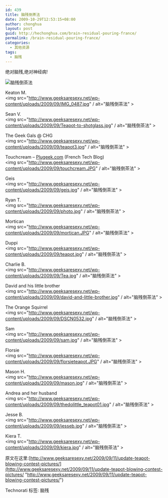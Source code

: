 ```yaml
---
id: 439
title: 脑残倒茶法
date: 2009-10-29T12:53:15+08:00
author: chonghua
layout: post
guid: http://hechonghua.com/brain-residual-pouring-france/
permalink: /brain-residual-pouring-france/
categories:
  - 其他资源
tags:
  - 脑残
---
```

绝对脑残,绝对神经病!

<!--more--><img src="http://www.geeksaresexy.net/wp-content/uploads/2009/09/final.jpg" / alt="脑残倒茶法" > 

Keaton M.  
<img src="http://www.geeksaresexy.net/wp-content/uploads/2009/09/IMG_0487.jpg" / alt="脑残倒茶法" >

Sean V.  
<img src="http://www.geeksaresexy.net/wp-content/uploads/2009/09/Teapot-to-shotglass.jpg" / alt="脑残倒茶法" >

The Geek Gals @ CHG  
<img src="http://www.geeksaresexy.net/wp-content/uploads/2009/09/teapot3.jpg" / alt="脑残倒茶法" >

Touchcream – [Plugeek.com](http://plugeek.com/) (French Tech Blog)  
<img src="http://www.geeksaresexy.net/wp-content/uploads/2009/09/touchcream.JPG" / alt="脑残倒茶法" >

Geis  
<img src="http://www.geeksaresexy.net/wp-content/uploads/2009/09/geis.jpg" / alt="脑残倒茶法" >

Ryan T.  
<img src="http://www.geeksaresexy.net/wp-content/uploads/2009/09/photo.jpg" / alt="脑残倒茶法" >

Mortican  
<img src="http://www.geeksaresexy.net/wp-content/uploads/2009/09/mortican.JPG" / alt="脑残倒茶法" >

Duppi  
<img src="http://www.geeksaresexy.net/wp-content/uploads/2009/09/teapot.jpg" / alt="脑残倒茶法" >

Charlie B.  
<img src="http://www.geeksaresexy.net/wp-content/uploads/2009/09/Tea.jpg" / alt="脑残倒茶法" >

David and his little brother  
<img src="http://www.geeksaresexy.net/wp-content/uploads/2009/09/david-and-little-brother.jpg" / alt="脑残倒茶法" >

The Orange Squirrel  
<img src="http://www.geeksaresexy.net/wp-content/uploads/2009/09/DSCN0532.jpg" / alt="脑残倒茶法" >

Sam  
<img src="http://www.geeksaresexy.net/wp-content/uploads/2009/09/sam.jpg" / alt="脑残倒茶法" >

Florsie  
<img src="http://www.geeksaresexy.net/wp-content/uploads/2009/09/florsieteapot.JPG" / alt="脑残倒茶法" >

Mason H.  
<img src="http://www.geeksaresexy.net/wp-content/uploads/2009/09/mason.jpg" / alt="脑残倒茶法" >

Andrea and her husband  
<img src="http://www.geeksaresexy.net/wp-content/uploads/2009/09/thedolittle_teapot01.jpg" / alt="脑残倒茶法" >

Jesse B.  
<img src="http://www.geeksaresexy.net/wp-content/uploads/2009/09/jesseb.jpg" / alt="脑残倒茶法" >

Kiera T.  
<img src="http://www.geeksaresexy.net/wp-content/uploads/2009/09/kiera.jpg" / alt="脑残倒茶法" >

原文在这里:[http://www.geeksaresexy.net/2009/09/11/update-teapot-blowing-contest-pictures/](http://www.geeksaresexy.net/2009/09/11/update-teapot-blowing-contest-pictures/ "http://www.geeksaresexy.net/2009/09/11/update-teapot-blowing-contest-pictures/")

<div style="padding-bottom: 0px; margin: 0px; padding-left: 0px; padding-right: 0px; display: inline; float: none; padding-top: 0px" id="scid:0767317B-992E-4b12-91E0-4F059A8CECA8:e66cbd98-6761-4900-860d-c244ce2d6861" class="wlWriterEditableSmartContent">
  Technorati 标签: 脑残
</div>